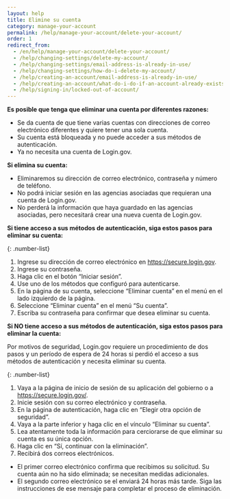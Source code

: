 ```yaml
---
layout: help
title: Elimine su cuenta
category: manage-your-account
permalink: /help/manage-your-account/delete-your-account/
order: 1
redirect_from:
  - /en/help/manage-your-account/delete-your-account/
  - /help/changing-settings/delete-my-account/
  - /help/changing-settings/email-address-is-already-in-use/
  - /help/changing-settings/how-do-i-delete-my-account/
  - /help/creating-an-account/email-address-is-already-in-use/
  - /help/creating-an-account/what-do-i-do-if-an-account-already-exists-under-my-email-address/
  - /help/signing-in/locked-out-of-account/
---
```

**Es posible que tenga que eliminar una cuenta por diferentes razones:**

* Se da cuenta de que tiene varias cuentas con direcciones de correo electrónico diferentes y quiere tener una sola cuenta.
* Su cuenta está bloqueada y no puede acceder a sus métodos de autenticación.
* Ya no necesita una cuenta de Login.gov.

**Si elimina su cuenta:**

* Eliminaremos su dirección de correo electrónico, contraseña y número de teléfono.
* No podrá iniciar sesión en las agencias asociadas que requieran una cuenta de Login.gov.
* No perderá la información que haya guardado en las agencias asociadas, pero necesitará crear una nueva cuenta de Login.gov.

**Si tiene acceso a sus métodos de autenticación, siga estos pasos para eliminar su cuenta:**

{: .number-list}
1. Ingrese su dirección de correo electrónico en <https://secure.login.gov>.
2. Ingrese su contraseña.
3. Haga clic en el botón “Iniciar sesión”.
4. Use uno de los métodos que configuró para autenticarse.
5. En la página de su cuenta, seleccione “Eliminar cuenta” en el menú en el lado izquierdo de la página.
6. Seleccione “Eliminar cuenta” en el menú “Su cuenta”.
7. Escriba su contraseña para confirmar que desea eliminar su cuenta.

**Si NO tiene acceso a sus métodos de autenticación, siga estos pasos para eliminar la cuenta:**

Por motivos de seguridad, Login.gov requiere un procedimiento de dos pasos y un período de espera de 24 horas si perdió el acceso a sus métodos de autenticación y necesita eliminar su cuenta.

{: .number-list}
1. Vaya a la página de inicio de sesión de su aplicación del gobierno o a <https://secure.login.gov/>.
2. Inicie sesión con su correo electrónico y contraseña.
3. En la página de autenticación, haga clic en “Elegir otra opción de seguridad”.
4. Vaya a la parte inferior y haga clic en el vínculo “Eliminar su cuenta”.
5. Lea atentamente toda la información para cerciorarse de que eliminar su cuenta es su única opción.
6. Haga clic en “Sí, continuar con la eliminación”.
7. Recibirá dos correos electrónicos.
* El primer correo electrónico confirma que recibimos su solicitud. Su cuenta aún no ha sido eliminada; se necesitan medidas adicionales.
* El segundo correo electrónico se el enviará 24 horas más tarde. Siga las instrucciones de ese mensaje para completar el proceso de eliminación.